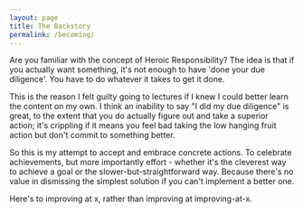 ```yaml
---
layout: page
title: The Backstory
permalink: /becoming/
---
```


Are you familiar with the concept of Heroic Responsibility? The idea is that if you actually want something, it's not enough to have 'done your due diligence'. You have to do whatever it takes to get it done.

This is the reason I felt guilty going to lectures if I knew I could better learn the content on my own. I think an inability to say "I did my due diligence" is great, to the extent that you do actually figure out and take a superior action; it's crippling if it means you feel bad taking the low hanging fruit action but don't commit to something better.

So this is my attempt to accept and embrace concrete actions. To celebrate achievements, but more importantly effort - whether it's the cleverest way to achieve a goal or the slower-but-straightforward way. Because there's no value in dismissing the simplest solution if you can't implement a better one.

Here's to improving at x, rather than improving at improving-at-x.